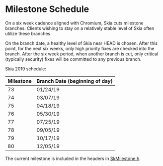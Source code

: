 Milestone Schedule
==================

On a six week cadence aligned with Chromium, Skia cuts milestone branches.
Clients wishing to stay on a relatively stable level of Skia often utilize these
branches.

On the branch date, a healthy level of Skia near HEAD is chosen.  After this
point, for the next six weeks, only high priority fixes are checked into the branch.
After the six week period, when another branch is cut, only critical (typically
security) fixes will be committed to any previous branch.

Skia 2019 schedule:

  Milestone | Branch Date (beginning of day)
  ----------|-------------------------------
  73        | 01/24/19
  74        | 03/07/19
  75        | 04/18/19
  76        | 05/30/19
  77        | 07/25/19
  78        | 09/05/19
  79        | 10/17/19
  80        | 12/05/19

The current milestone is included in the headers in
[SkMilestone.h](https://skia.googlesource.com/skia/+/master/include/core/SkMilestone.h).
